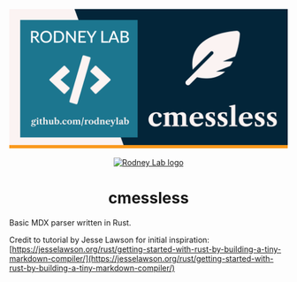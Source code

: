 <img src="./images/rodneylab-github-cmessless.png" alt="Rodney Lab c mess less Github banner">

<p align="center">
  <a aria-label="Open Rodney Lab site" href="https://rodneylab.com" rel="nofollow noopener noreferrer">
    <img alt="Rodney Lab logo" src="https://rodneylab.com/assets/icon.png" width="60" />
  </a>
</p>
<h1 align="center">
  cmessless
</h1>

Basic MDX parser written in Rust.

Credit to tutorial by Jesse Lawson for initial inspiration: [https://jesselawson.org/rust/getting-started-with-rust-by-building-a-tiny-markdown-compiler/](https://jesselawson.org/rust/getting-started-with-rust-by-building-a-tiny-markdown-compiler/)
